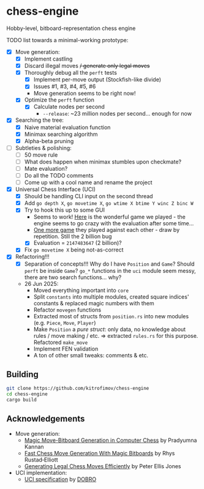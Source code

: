 # chess-engine
Hobby-level, bitboard-representation chess engine

TODO list towards a minimal-working prototype:
- [x] Move generation:
    - [x] Implement castling
    - [x] Discard illegal moves ~~/ generate only legal moves~~
    - [x] Thoroughly debug all the `perft` tests
        - [x] Implement per-move output (Stockfish-like divide)
        - [x] Issues #1, #3, #4, #5, #6
        - Move generation seems to be right now!
    - [x] Optimize the `perft` function
        - [x] Calculate nodes per second
            - `--release`: ~23 million nodes per second... enough for now
- [x] Searching the tree:
    - [x] Naive material evaluation function
    - [x] Minimax searching algorithm
    - [x] Alpha-beta pruning
- [ ] Subtleties & polishing:
    - [ ] 50 move rule
    - [ ] What does happen when minimax stumbles upon checkmate?
    - [ ] Mate evaluation?
    - [ ] Do all the TODO comments
    - [ ] Come up with a cool name and rename the project
- [x] Universal Chess Interface (UCI)
    - [x] Should be handling CLI input on the second thread
    - [x] Add `go depth X`, `go movetime X`, `go wtime X btime Y winc Z binc W`
    - [x] Try to hook this up to some GUI
        - Seems to work! [Here](https://pastebin.com/bDw9PsFe) is the wonderful game we played - the engine seems to go crazy with the evaluation after some time...
        - [One more game](https://pastebin.com/9nXVNefR) they played against each other - draw by repetition. Still the 2 billion bug
        - [x] Evaluation = `2147483647` (2 billion)?
    - [x] Fix `go movetime X` being not-as-correct
- [x] Refactoring!!!
    - [x] Separation of concepts!!! Why do I have `Position` and `Game`? Should `perft` be inside `Game`? `go_*` functions in the `uci` module seem messy, there are two search functions... why?
    - 26 Jun 2025:
        - Moved everything important into `core`
        - Split `constants` into multiple modules, created square indices' constants & replaced magic numbers with them
        - Refactor `movegen` functions
        - Extracted most of structs from `position.rs` into new modules (e.g. `Piece`, `Move`, `Player`)
        - Make `Position` a *pure struct*: only data, no knowledge about rules / move making / etc. => extracted `rules.rs` for this purpose. Refactored `make_move`
        - Implement FEN validation
        - A ton of other small tweaks: comments & etc.

## Building

```bash
git clone https://github.com/kitrofimov/chess-engine
cd chess-engine
cargo build
```

## Acknowledgements
- Move generation:
    - [Magic Move-Bitboard Generation in Computer Chess](http://pradu.us/old/Nov27_2008/Buzz/research/magic/Bitboards.pdf) by Pradyumna Kannan
    - [Fast Chess Move Generation With Magic Bitboards](https://rhysre.net/fast-chess-move-generation-with-magic-bitboards.html) by Rhys Rustad‑Elliott
    - [Generating Legal Chess Moves Efficiently](https://peterellisjones.com/posts/generating-legal-chess-moves-efficiently/) by Peter Ellis Jones
- UCI implementation:
    - [UCI specification](https://gist.github.com/DOBRO/2592c6dad754ba67e6dcaec8c90165bf) by [DOBRO](https://github.com/DOBRO)
